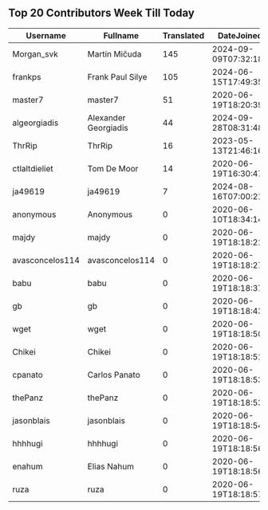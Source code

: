 ## Top 20 Contributors Week Till Today ##
|Username|Fullname|Translated|DateJoined|Language|
|--------|--------|----------|----------|-------|
|Morgan_svk|Martin Mičuda|145|2024-09-09T07:32:18.|cs|
|frankps|Frank Paul Silye|105|2024-06-15T17:49:35.|nb_NO|
|master7|master7|51|2020-06-19T18:20:39.|pl|
|algeorgiadis|Alexander Georgiadis|44|2024-09-28T08:31:48.|el|
|ThrRip|ThrRip|16|2023-05-13T21:46:16.|zh_Hans|
|ctlaltdieliet|Tom De Moor|14|2020-06-19T16:30:47Z|nl|
|ja49619|ja49619|7|2024-08-16T07:00:21.||
|anonymous|Anonymous|0|2020-06-10T18:34:14.||
|majdy|majdy|0|2020-06-19T18:18:21.||
|avasconcelos114|avasconcelos114|0|2020-06-19T18:18:27Z||
|babu|babu|0|2020-06-19T18:18:37.||
|gb|gb|0|2020-06-19T18:18:43.||
|wget|wget|0|2020-06-19T18:18:50Z|ro|
|Chikei|Chikei|0|2020-06-19T18:18:51Z|zh_Hant|
|cpanato|Carlos Panato|0|2020-06-19T18:18:53Z||
|thePanz|thePanz|0|2020-06-19T18:18:53Z||
|jasonblais|jasonblais|0|2020-06-19T18:18:54Z||
|hhhhugi|hhhhugi|0|2020-06-19T18:18:56.||
|enahum|Elias  Nahum|0|2020-06-19T18:18:56Z|es|
|ruza|ruza|0|2020-06-19T18:18:57.||

